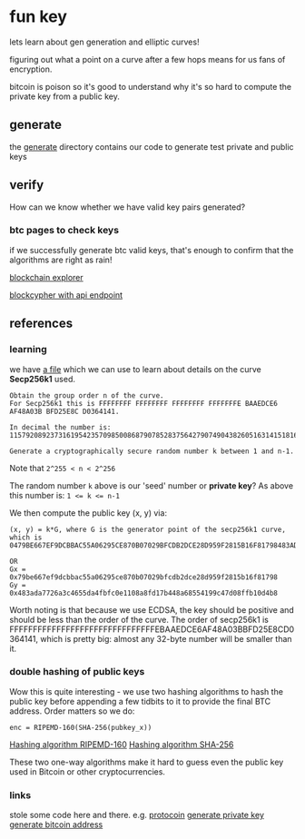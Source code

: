 # fun key

lets learn about gen generation and elliptic curves!

figuring out what a point on a curve after a few hops means for us fans of
encryption.

bitcoin is poison so it's good to understand why it's so hard to compute the
private key from a public key.

## generate

the [generate](./generate) directory contains our code to generate test private
and public keys

## verify

How can we know whether we have valid key pairs generated?

### btc pages to check keys

if we successfully generate btc valid keys, that's enough to confirm that the
algorithms are right as rain!

[blockchain explorer](https://www.blockchain.com/btc/address/1DEP8i3QJCsomS4BSMY2RpU1upv62aGvhD)

[blockcypher with api endpoint](https://www.blockcypher.com/dev/bitcoin/#address-endpoint)

## references

### learning

we have [a file](./script.py) which we can use to learn about details on the
curve **Secp256k1** used.

```text
Obtain the group order n of the curve.
For Secp256k1 this is FFFFFFFF FFFFFFFF FFFFFFFF FFFFFFFE BAAEDCE6 AF48A03B BFD25E8C D0364141.

In decimal the number is:
115792089237316195423570985008687907852837564279074904382605163141518161494337

Generate a cryptographically secure random number k between 1 and n-1.
```

Note that `2^255 < n < 2^256`

The random number `k` above is our 'seed' number or **private key**?
As above this number is:
`1 <= k <= n-1`

We then compute the public key (x, y) via:

```text
(x, y) = k*G, where G is the generator point of the secp256k1 curve, which is
0479BE667EF9DCBBAC55A06295CE870B07029BFCDB2DCE28D959F2815B16F81798483ADA7726A3C4655DA4FBFC0E1108A8FD17B448A68554199C47D08FFB10D4B8

OR
Gx = 0x79be667ef9dcbbac55a06295ce870b07029bfcdb2dce28d959f2815b16f81798
Gy = 0x483ada7726a3c4655da4fbfc0e1108a8fd17b448a68554199c47d08ffb10d4b8

```

Worth noting is that because we use ECDSA, the key should be positive and
should be less than the order of the curve. The order of secp256k1 is
FFFFFFFFFFFFFFFFFFFFFFFFFFFFFFFEBAAEDCE6AF48A03BBFD25E8CD0364141, which is
pretty big: almost any 32-byte number will be smaller than it.

### double hashing of public keys

Wow this is quite interesting - we use two hashing algorithms to hash the
public key before appending a few tidbits to it to provide the final BTC
address. Order matters so we do:

`enc = RIPEMD-160(SHA-256(pubkey_x))`

[Hashing algorithm RIPEMD-160](https://en.wikipedia.org/wiki/RIPEMD)
[Hashing algorithm SHA-256](https://en.wikipedia.org/wiki/SHA-2)

These two one-way algorithms make it hard to guess even the public key used
in Bitcoin or other cryptocurrencies.

### links

stole some code here and there. e.g.
[protocoin](https://programtalk.com/vs2/?source=python/10047/protocoin/protocoin/util.py)
[generate private key](https://www.freecodecamp.org/news/how-to-generate-your-very-own-bitcoin-private-key-7ad0f4936e6c/)
[generate bitcoin address]()